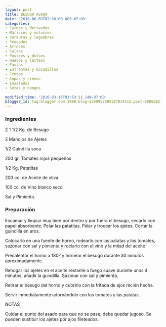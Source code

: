 ```yaml
---
layout: post
title: BESUGO ASADO
date: '2010-06-09T01:00:00.000-07:00'
categories:
- Carnes y derivados
- Mariscos y moluscos
- Verduras y legumbres
- Pescados
- Arroces
- Salsas
- Postres y dulces
- Huevos y lácteos
- Pastas
- Entrantes y bocadillos
- Frutas
- Sopas y cremas
- Ensaladas
- Setas y hongos
 
modified_time: '2016-03-16T01:53:11.149-07:00'
blogger_id: tag:blogger.com,1999:blog-5299957599287034512.post-9008682748752197592
---
```


<h3>Ingredientes</h3>

2 1 1/2 Kg. de Besugo

2 Manojos de Ajetes

1/2 Guindilla seca

200 gr. Tomates rojos pequeños

1/2 Kg. Patatitas

200 cc. de Aceite de oliva

100 cc. de Vino blanco seco

Sal y Pimienta.

<h3>Preparación</h3>

Escamar y limpiar muy bien por dentro y por fuera el besugo, secarlo con papel absorbente. Pelar las patatitas. Pelar y trocear los ajetes. Cortar la guindilla en aros.

Colocarlo en una fuente de horno, rodearlo con las patatas y los tomates, sazonar con sal y pimienta y rociarlo con el vino y la mitad del aceite.

Precalentar el horno a 180&ordm; y hornear el besugo durante 30 minutos aproximadamente.

Rehogar los ajetes en el aceite restante a fuego suave durante unos 4 minutos, añadir la guindilla. Sazonar con sal y pimienta.

Retirar el besugo del horno y cubrirlo con la fritada de ajos recién hecha.

Servir inmediatamente adornándolo con los tomates y las patatas.

NOTAS

Cuidar el punto del asado para que no se pase, debe quedar jugoso. Se pueden sustituir los ajetes por ajos fileteados.

